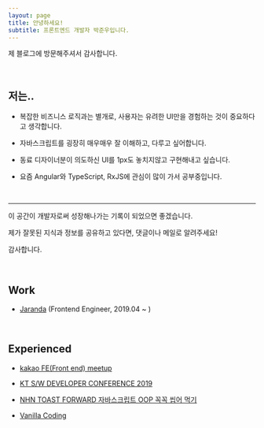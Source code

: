 ```yaml
---
layout: page
title: 안녕하세요!
subtitle: 프론트엔드 개발자 박준우입니다.
---
```


제 블로그에 방문해주셔서 감사합니다.

<br>

## 저는..

- 복잡한 비즈니스 로직과는 별개로, 사용자는 유려한 UI만을 경험하는 것이 중요하다고 생각합니다.

- 자바스크립트를 굉장히 매우매우 잘 이해하고, 다루고 싶어합니다.

- 동료 디자이너분이 의도하신 UI를 1px도 놓치지않고 구현해내고 싶습니다.

- 요즘 Angular와 TypeScript, RxJS에 관심이 많이 가서 공부중입니다.

<br>

---



이 공간이 개발자로써 성장해나가는 기록이 되었으면 좋겠습니다.

제가 잘못된 지식과 정보를 공유하고 있다면, 댓글이나 메일로 알려주세요!

감사합니다.

<br>


## Work
- [Jaranda](https://jaranda.kr/) (Frontend Engineer, 2019.04 ~ )

<br>

## Experienced

- [kakao FE(Front end) meetup](https://tech.kakao.com/2019/10/24/kakao-fefront-end-meetup-2/)

- [KT S/W DEVELOPER CONFERENCE 2019](https://festa.io/events/344) 

- [NHN TOAST FORWARD 자바스크립트 OOP 꼭꼭 씹어 먹기](https://onoffmix.com/event/181202)

- [Vanilla Coding](https://www.vanillacoding.co/) 
